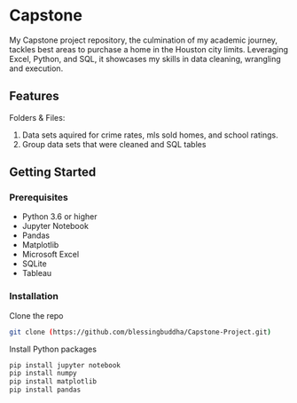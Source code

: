 # Capstone
My Capstone project repository, the culmination of my academic journey, 
tackles best areas to purchase a home in the Houston city limits. Leveraging Excel, Python, and SQL, it showcases my skills in data cleaning, wrangling and execution.

## Features
Folders & Files: 
1. Data sets aquired for crime rates, mls sold homes, and school ratings.
2. Group data sets that were cleaned and SQL tables

## Getting Started
### Prerequisites
- Python 3.6 or higher
- Jupyter Notebook
- Pandas
- Matplotlib
- Microsoft Excel
- SQLite
- Tableau

### Installation
Clone the repo

```bash
git clone (https://github.com/blessingbuddha/Capstone-Project.git)
```

Install Python packages

```bash
pip install jupyter notebook
pip install numpy
pip install matplotlib
pip install pandas
```
